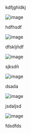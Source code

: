 kdfjghldkj

![image](https://github.com/user-attachments/assets/1f1400c2-8bdf-4dd9-8d60-427518fac4d1)

hdfhsdf

![image](https://github.com/user-attachments/assets/67ff2d35-4328-4c22-94b3-4322ca455a5a)

dfskljñdf

![image](https://github.com/user-attachments/assets/5a297923-f673-417a-b4a5-12c26824c168)

sjksdñ

![image](https://github.com/user-attachments/assets/f23afade-f3c0-41b0-9162-9b83020a8e71)

dsada

![image](https://github.com/user-attachments/assets/7b75cbb5-3866-4fc8-b198-dfdf89b261ca)

jsdaljsd

![image](https://github.com/user-attachments/assets/780b0c55-5584-4e6a-ac5a-17838c9d37c8)

fdsdfds


